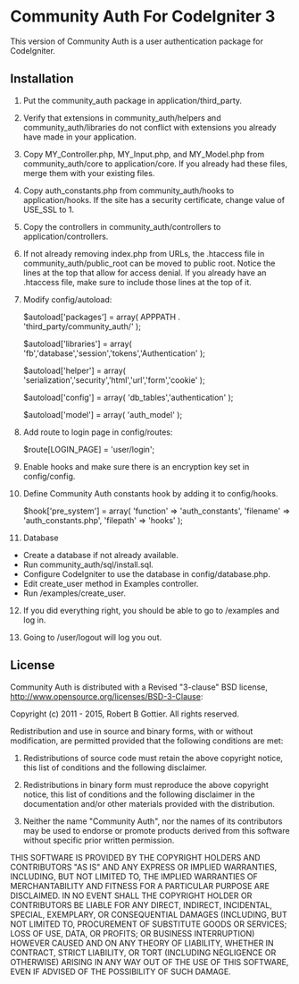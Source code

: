 Community Auth For CodeIgniter 3
================================

This version of Community Auth is a user authentication package for CodeIgniter.

Installation
------------

1) Put the community_auth package in application/third_party.

2) Verify that extensions in community_auth/helpers and community_auth/libraries do not conflict with extensions you already have made in your application.

3) Copy MY_Controller.php, MY_Input.php, and MY_Model.php from community_auth/core to application/core. If you already had these files, merge them with your existing files.

4) Copy auth_constants.php from community_auth/hooks to application/hooks. If the site has a security certificate, change value of USE_SSL to 1.

5) Copy the controllers in community_auth/controllers to application/controllers.

6) If not already removing index.php from URLs, the .htaccess file in community_auth/public_root can be moved to public root. Notice the lines at the top that allow for access denial. If you already have an .htaccess file, make sure to include those lines at the top of it.

7) Modify config/autoload:

	$autoload['packages'] = array(
		APPPATH . 'third_party/community_auth/'
	);

	$autoload['libraries'] = array(
		'fb','database','session','tokens','Authentication'
	);

	$autoload['helper'] = array(
		'serialization','security','html','url','form','cookie'
	);

	$autoload['config'] = array(
		'db_tables','authentication'
	);

	$autoload['model'] = array(
		'auth_model'
	);

8) Add route to login page in config/routes:

	$route[LOGIN_PAGE] = 'user/login';

9) Enable hooks and make sure there is an encryption key set in config/config.

10) Define Community Auth constants hook by adding it to config/hooks.

	$hook['pre_system'] = array(
		'function' => 'auth_constants',
		'filename' => 'auth_constants.php',
		'filepath' => 'hooks'
	);

11) Database

* Create a database if not already available.
* Run community_auth/sql/install.sql.
* Configure CodeIgniter to use the database in config/database.php.
* Edit create_user method in Examples controller.
* Run /examples/create_user.

12) If you did everything right, you should be able to go to /examples and log in.

13) Going to /user/logout will log you out.

License
-------

Community Auth is distributed with a Revised "3-clause" BSD license, http://www.opensource.org/licenses/BSD-3-Clause:

Copyright (c) 2011 - 2015, Robert B Gottier.
All rights reserved.

Redistribution and use in source and binary forms, with or without modification, are permitted provided that the following conditions are met:

1. Redistributions of source code must retain the above copyright notice, this list of conditions and the following disclaimer.

2. Redistributions in binary form must reproduce the above copyright notice, this list of conditions and the following disclaimer in the documentation and/or other materials provided with the distribution.

3. Neither the name "Community Auth", nor the names of its contributors may be used to endorse or promote products derived from this software without specific prior written permission.

THIS SOFTWARE IS PROVIDED BY THE COPYRIGHT HOLDERS AND CONTRIBUTORS "AS IS" AND ANY EXPRESS OR IMPLIED WARRANTIES, INCLUDING, BUT NOT LIMITED TO, THE IMPLIED WARRANTIES OF MERCHANTABILITY AND FITNESS FOR A PARTICULAR PURPOSE ARE DISCLAIMED. IN NO EVENT SHALL THE COPYRIGHT HOLDER OR CONTRIBUTORS BE LIABLE FOR ANY DIRECT, INDIRECT, INCIDENTAL, SPECIAL, EXEMPLARY, OR CONSEQUENTIAL DAMAGES (INCLUDING, BUT NOT LIMITED TO, PROCUREMENT OF SUBSTITUTE GOODS OR SERVICES; LOSS OF USE, DATA, OR PROFITS; OR BUSINESS INTERRUPTION) HOWEVER CAUSED AND ON ANY THEORY OF LIABILITY, WHETHER IN CONTRACT, STRICT LIABILITY, OR TORT (INCLUDING NEGLIGENCE OR OTHERWISE) ARISING IN ANY WAY OUT OF THE USE OF THIS SOFTWARE, EVEN IF ADVISED OF THE POSSIBILITY OF SUCH DAMAGE. 
